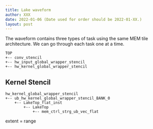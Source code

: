 ```yaml
---
title: Lake waveform
author: XXX
date: 2022-01-06 (Date used for order should be 2022-01-XX.)
layout: post
---
```


The waveform contains three types of task using the same MEM tile architecture. We can go through each task one at a time. 

    TOP
    +-- conv_stencil
    +-- hw_input_global_wrapper_stencil
    +-- hw_kernel_global_wrapper_stencil

## Kernel Stencil

    hw_kernel_global_wrapper_stencil
    +-- ub_hw_kernel_global_wrapper_stencil_BANK_0
        +-- LakeTop_flat_inst
            +-- LakeTop
                +-- mem_ctrl_strg_ub_vec_flat




extent = range
